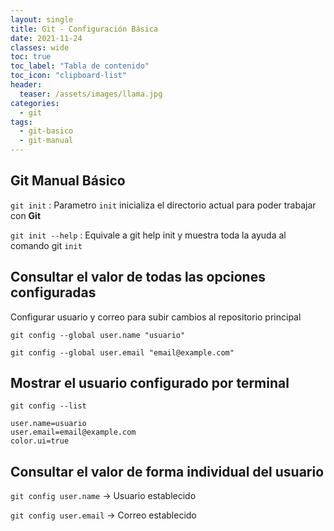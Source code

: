 ```yaml
---
layout: single
title: Git - Configuración Básica
date: 2021-11-24
classes: wide
toc: true
toc_label: "Tabla de contenido"
toc_icon: "clipboard-list"
header:
  teaser: /assets/images/llama.jpg
categories:
  - git
tags:
  - git-basico
  - git-manual
---
```


## Git Manual Básico

`git init` : Parametro `init` inicializa el directorio actual para poder trabajar con **Git**

`git init --help` : Equivale a git help init y muestra toda la ayuda al comando git `init`

## Consultar el valor de todas las opciones configuradas

Configurar usuario y correo para subir cambios al repositorio principal

`git config --global user.name "usuario"`

`git config --global user.email "email@example.com"`

## Mostrar el usuario configurado por terminal

`git config --list`

    user.name=usuario
    user.email=email@example.com
    color.ui=true

## Consultar el valor de forma individual del usuario

`git config user.name` -> Usuario establecido

`git config user.email` -> Correo establecido
